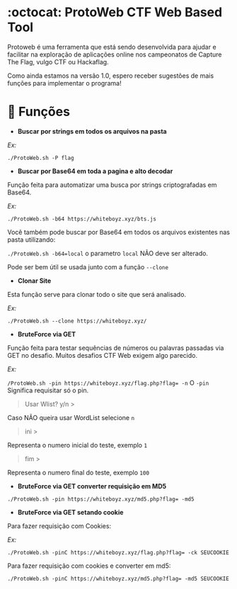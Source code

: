 #  :octocat: ProtoWeb CTF Web Based Tool
Protoweb é uma ferramenta que está sendo desenvolvida para ajudar e facilitar na exploração de aplicações online nos campeonatos de Capture The Flag, vulgo CTF ou Hackaflag.

Como ainda estamos na versão 1.0, espero receber sugestões de mais funções para implementar o programa!

#  :wrench: Funções

- **Buscar por strings em todos os arquivos na pasta**

*Ex:*

`./ProtoWeb.sh -P flag`


- **Buscar por Base64 em toda a pagina e alto decodar**

Função feita para automatizar uma busca por strings criptografadas em Base64.

*Ex:*

`./ProtoWeb.sh -b64 https://whiteboyz.xyz/bts.js`

Você também pode buscar por Base64 em todos os arquivos existentes nas pasta utilizando:

`./ProtoWeb.sh -b64=local` o parametro `local` NÃO deve ser alterado.

Pode ser bem útil se usada junto com a função `--clone`

- **Clonar Site**

Esta função serve para clonar todo o site que será analisado.

*Ex:*

`./ProtoWeb.sh --clone https://whiteboyz.xyz/`


- **BruteForce via GET**

Função feita para testar sequências de números ou palavras passadas via GET no desafio. Muitos desafios CTF Web exigem algo parecido.

*Ex:*

`/ProtoWeb.sh -pin https://whiteboyz.xyz/flag.php?flag= -n` O `-pin` Significa requisitar só o pin.

> Usar Wlist? y/n > 

Caso NÃO queira usar WordList selecione `n`

> ini >

Representa o numero inicial do teste, exemplo `1`

> fim >

Representa o numero final do teste, exemplo `100`

- **BruteForce via GET converter requisição em MD5**

`./ProtoWeb.sh -pin https://whiteboyz.xyz/md5.php?flag= -md5`

- **BruteForce via GET setando cookie**

Para fazer requisição com Cookies:

*Ex:*

`./ProtoWeb.sh -pinC https://whiteboyz.xyz/flag.php?flag= -ck SEUCOOKIE`

Para fazer requisição com cookies e converter em md5:

`./ProtoWeb.sh -pinC https://whiteboyz.xyz/md5.php?flag= -md5 SEUCOOKIE`
